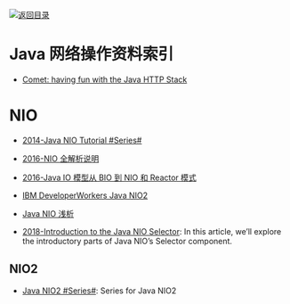 [![返回目录](https://user-images.githubusercontent.com/5803001/38079637-ff0abcf0-3371-11e8-9b76-ad651620afc7.jpg)](https://github.com/wx-chevalier/Awesome-Lists)

# Java 网络操作资料索引

- [Comet: having fun with the Java HTTP Stack](http://6me.us/AB7)

# NIO

- [2014-Java NIO Tutorial #Series#](http://tutorials.jenkov.com/java-nio/index.html)

* [2016-NIO 全解析说明](http://zoeminghong.github.io/2016/06/12/nio20160612/)

- [2016-Java IO 模型从 BIO 到 NIO 和 Reactor 模式](http://www.jasongj.com/java/nio_reactor/)

* [IBM DeveloperWorkers Java NIO2](https://www.ibm.com/developerworks/cn/java/j-nio2-1/)

* [Java NIO 浅析](https://zhuanlan.zhihu.com/p/23488863)

- [2018-Introduction to the Java NIO Selector](http://www.baeldung.com/java-nio-selector): In this article, we’ll explore the introductory parts of Java NIO’s Selector component.

## NIO2

- [Java NIO2 #Series#](https://www.baeldung.com/?s=NIO2): Series for Java NIO2
